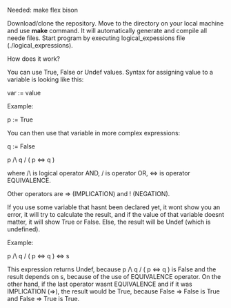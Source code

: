 Needed:
        make
        flex
        bison

Download/clone the repository. Move to the directory on your local machine and use **make** command. It will automatically generate and compile all neede files. Start program by executing logical_expessions file (./logical_expressions).

How does it work?

You can use True, False or Undef values. Syntax for assigning value to a variable is looking like this:

var := value

Example: 

p := True


You can then use that variable in more complex expressions:

q := False

p /\ q \/ ( p <=> q )

where /\ is logical operator AND, \/ is operator OR, <=> is operator EQUIVALENCE.

Other operators are => (IMPLICATION) and ! (NEGATION).

If you use some variable that hasnt been declared yet, it wont show you an error, it will try to calculate the result, and if the value of that variable doesnt matter, it will show True or False. Else, the result will be Undef (which is undefined).

Example:

p /\ q \/ ( p <=> q ) <=> s

This expression returns Undef, because p /\ q \/ ( p <=> q ) is False and the result depends on s, because of the use of EQUIVALENCE operator. On the other hand, if the last operator wasnt EQUIVALENCE and if it was IMPLICATION (=>), the result would be True, because False => False is True and False => True is True.
